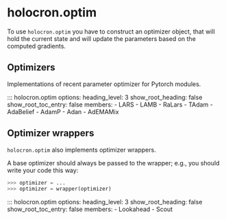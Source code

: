 # holocron.optim

To use `holocron.optim` you have to construct an optimizer object, that will hold
the current state and will update the parameters based on the computed gradients.

## Optimizers

Implementations of recent parameter optimizer for Pytorch modules.

::: holocron.optim
    options:
        heading_level: 3
        show_root_heading: false
        show_root_toc_entry: false
        members:
            - LARS
            - LAMB
            - RaLars
            - TAdam
            - AdaBelief
            - AdamP
            - Adan
            - AdEMAMix

## Optimizer wrappers

`holocron.optim` also implements optimizer wrappers.

A base optimizer should always be passed to the wrapper; e.g., you
should write your code this way:

```python
>>> optimizer = ...
>>> optimizer = wrapper(optimizer)
```

::: holocron.optim
    options:
        heading_level: 3
        show_root_heading: false
        show_root_toc_entry: false
        members:
            - Lookahead
            - Scout
